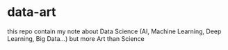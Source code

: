# data-art
this repo contain my note about Data Science (AI, Machine Learning, Deep Learning, Big Data...) but more Art than Science
